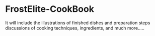 # FrostElite-CookBook
It will include the illustrations of finished dishes and preparation steps discussions of cooking techniques, ingredients, and much more.....
